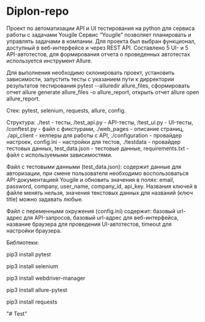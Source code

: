 # Diplon-repo
Проект по автоматизации API и UI тестирования на python для сервиса работы с задачами Yougile
Сервис “Yougile” позволяет планировать и управлять задачами в компании. Для проекта был выбран функционал, доступный в веб-интерфейсе и через REST API. Составлено 5 UI- и 5 API-автотестов, для формирования отчета о проведенных автотестах используется инструмент Allure.



Для выполнения необходимо
склонировать проект,
установить зависимости,
запустить тесты с указанием пути к дирректории результатов тестирования pytest --alluredir allure_files,
сформировать отчет allure generate allure_files -o allure_report,
открыть отчет allure open allure_report.


Стек:
pytest, 
selenium, 
requests, 
allure,
config.


Структура:
./test - тесты, 
/test_api.py - API-тесты, 
/test_ui.py - UI-тесты,
/conftest.py - файл с фикстурами,
./web_pages - описание страниц,
./api_client - хелперы для работы с API,
./configuration - провайдер настроек,
config.ini - настройки для тестов,
./testdata - провайдер тестовых данных,
test_data.json - тестовые данные,
requirements.txt - файл с используемыми зависимостями.

Файл с тестовыми данными (test_data.json):
содержит данные для авторизации,
при смене пользователя необходимо воспользоваться API-документацией Yougile и обновить значения в полях:
email, password, company, user_name, company_id, api_key.
Названия ключей в файле менять нельзя,
значения текстовых данных для названий (ключ title) можно задавать любые.


Файл с переменными окружения (config.ini) содержит:
базовый url-адрес для API-запросов,
базовый url-адрес для веб-интерфейса,
название браузера для проведения UI-автотестов,
timeout для настройки браузера.


Библиотеки:

pip3 install pytest

pip3 install selenium

pip3 install webdriver-manager

pip3 install allure-pytest

pip3 install requests

"# Test" 
